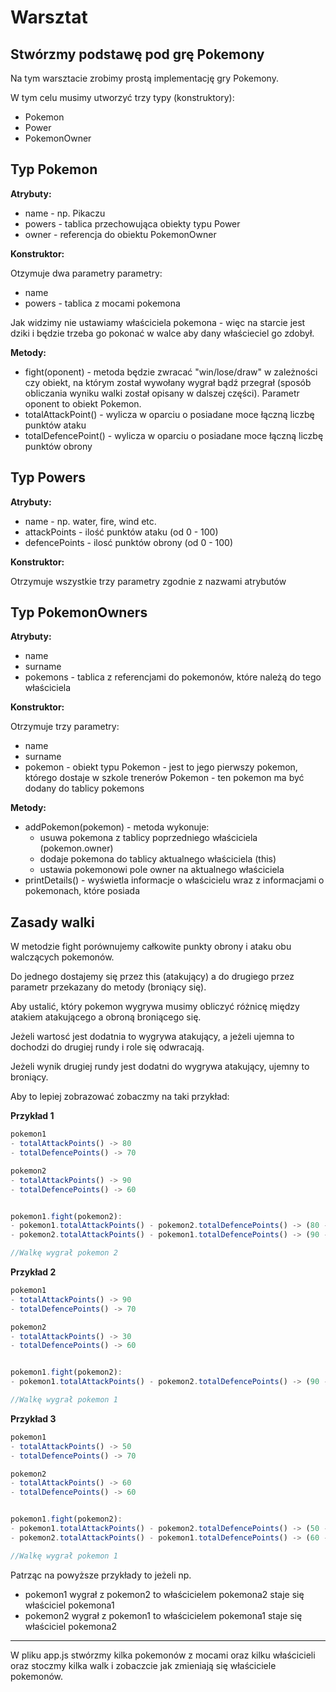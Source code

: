 # Warsztat

Stwórzmy podstawę pod grę Pokemony
---
Na tym warsztacie zrobimy prostą implementację gry Pokemony.

W tym celu musimy utworzyć trzy typy (konstruktory):
- Pokemon
- Power
- PokemonOwner

Typ Pokemon
---
**Atrybuty:**

- name - np. Pikaczu
- powers - tablica przechowująca obiekty typu Power
- owner - referencja do obiektu PokemonOwner

**Konstruktor:**

Otzymuje dwa parametry parametry:
- name
- powers - tablica z mocami pokemona

Jak widzimy nie ustawiamy właściciela pokemona - więc na starcie jest dziki i będzie trzeba go pokonać w walce aby dany właścieciel go zdobył.

**Metody:**

- fight(oponent) - metoda będzie zwracać "win/lose/draw" w zależności czy obiekt, na którym został wywołany wygrał bądź przegrał (sposób obliczania wyniku walki został opisany w dalszej części). Parametr oponent to obiekt Pokemon.
- totalAttackPoint() - wylicza w oparciu o posiadane moce łączną liczbę punktów ataku
- totalDefencePoint() - wylicza w oparciu o posiadane moce łączną liczbę punktów obrony

Typ Powers
---
**Atrybuty:**

- name - np. water, fire, wind etc.
- attackPoints - ilość punktów ataku (od 0 - 100)
- defencePoints - ilosć punktów obrony (od 0 - 100)

**Konstruktor:**

Otrzymuje wszystkie trzy parametry zgodnie z nazwami atrybutów


Typ PokemonOwners
---
**Atrybuty:**
- name
- surname
- pokemons - tablica z referencjami do pokemonów, które należą do tego właściciela

**Konstruktor:**

Otrzymuje trzy parametry:
- name
- surname
- pokemon - obiekt typu Pokemon - jest to jego pierwszy pokemon, którego dostaje w szkole trenerów Pokemon - ten pokemon ma być dodany do tablicy pokemons

**Metody:**
  - addPokemon(pokemon) - metoda wykonuje:
    - usuwa pokemona z tablicy poprzedniego właściciela (pokemon.owner)
    - dodaje pokemona do tablicy aktualnego właściciela (this)
    - ustawia pokemonowi pole owner na aktualnego właściciela
  - printDetails() - wyświetla informacje o właścicielu wraz z informacjami o pokemonach, które posiada
  
  
Zasady walki
---
W metodzie fight porównujemy całkowite punkty obrony i ataku obu walczących pokemonów.

Do jednego dostajemy się przez this (atakujący) a do drugiego przez parametr przekazany do metody (broniący się).

Aby ustalić, który pokemon wygrywa musimy obliczyć różnicę między atakiem atakującego a obroną broniącego się.

Jeżeli wartosć jest dodatnia to wygrywa atakujący, a jeżeli ujemna to dochodzi do drugiej rundy i role się odwracają. 

Jeżeli wynik drugiej rundy jest dodatni do wygrywa atakujący, ujemny to broniący.

Aby to lepiej zobrazować zobaczmy na taki przykład:

**Przykład 1**
```js
pokemon1 
- totalAttackPoints() -> 80
- totalDefencePoints() -> 70

pokemon2
- totalAttackPoints() -> 90
- totalDefencePoints() -> 60


pokemon1.fight(pokemon2):
- pokemon1.totalAttackPoints() - pokemon2.totalDefencePoints() -> (80 - 90 = -10) //runda przegrana przez pokemon1
- pokemon2.totalAttackPoints() - pokemon1.totalDefencePoints() -> (90 - 70 = 20) //runda przegrana przez pokemon1

//Walkę wygrał pokemon 2
```


**Przykład 2**
```js
pokemon1 
- totalAttackPoints() -> 90
- totalDefencePoints() -> 70

pokemon2
- totalAttackPoints() -> 30
- totalDefencePoints() -> 60


pokemon1.fight(pokemon2):
- pokemon1.totalAttackPoints() - pokemon2.totalDefencePoints() -> (90 - 30 = 60) //runda wygrana przez pokemon1

//Walkę wygrał pokemon 1
```

**Przykład 3**
```js
pokemon1 
- totalAttackPoints() -> 50
- totalDefencePoints() -> 70

pokemon2
- totalAttackPoints() -> 60
- totalDefencePoints() -> 60


pokemon1.fight(pokemon2):
- pokemon1.totalAttackPoints() - pokemon2.totalDefencePoints() -> (50 - 60 = -10) //runda wygrana przez pokemon2
- pokemon2.totalAttackPoints() - pokemon1.totalDefencePoints() -> (60 - 70 = 10) //runda wygrana przez pokemon1

//Walkę wygrał pokemon 1
```

Patrząc na powyższe przykłady to jeżeli np. 
- pokemon1 wygrał z pokemon2 to właścicielem pokemona2 staje się właściciel pokemona1
- pokemon2 wygrał z pokemon1 to właścicielem pokemona1 staje się właściciel pokemona2

---

W pliku app.js stwórzmy kilka pokemonów z mocami oraz kilku właścicieli oraz stoczmy kilka walk i zobaczcie jak zmieniają się właściciele pokemonów.















